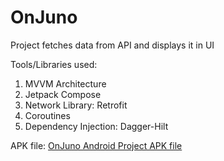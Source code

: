 # OnJuno

Project fetches data from API and displays it in UI

Tools/Libraries used:
1. MVVM Architecture
2. Jetpack Compose
3. Network Library: Retrofit
4. Coroutines
5. Dependency Injection: Dagger-Hilt

APK file: [OnJuno Android Project APK file](https://drive.google.com/file/d/1YFeIwpeJKFbuY47KAjUFD2sh10GsHwmK/view?usp=sharing)
